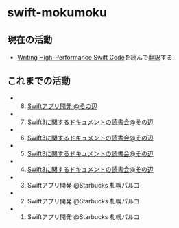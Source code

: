 # swift-mokumoku
## 現在の活動
- [Writing High-Performance Swift Code](https://github.com/apple/swift/blob/master/docs/OptimizationTips.rst)を読んで[翻訳](https://github.com/satomiretriever/swift-mokumoku/blob/master/Writing%20High-Performance%20Swift%20Code/OptimizationTips-jp.md)する


## これまでの活動
- 8. [Swiftアプリ開発 @その辺]()
- 7. [Swift3に関するドキュメントの読書会@その辺](https://github.com/satomiretriever/swift-mokumoku/blob/master/logs/007_20160809.md)
- 6. [Swift3に関するドキュメントの読書会@その辺](https://github.com/satomiretriever/swift-mokumoku/blob/master/logs/006_20160805.md)
- 5. [Swift3に関するドキュメントの読書会@その辺](https://github.com/satomiretriever/swift-mokumoku/blob/master/logs/005_20160804.md)
- 4. [Swift3に関するドキュメントの読書会@その辺](https://github.com/satomiretriever/swift-mokumoku/blob/master/logs/004_20160803.md)
- 3. Swiftアプリ開発 @Starbucks 札幌パルコ
- 2. Swiftアプリ開発 @Starbucks 札幌パルコ
- 1. Swiftアプリ開発 @Starbucks 札幌パルコ
